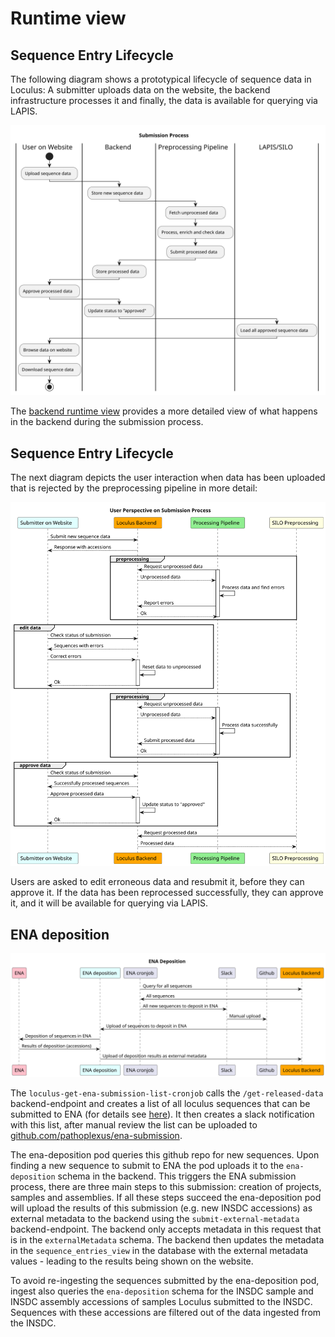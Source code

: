 # Runtime view

## Sequence Entry Lifecycle

The following diagram shows a prototypical lifecycle of sequence data in Loculus:
A submitter uploads data on the website, the backend infrastructure processes it
and finally, the data is available for querying via LAPIS.

![Submission Process](plantuml/06_submission_process.svg)

The [backend runtime view](../backend/docs/runtime_view.md) provides a more detailed view of what happens in the backend
during the submission process.

## Sequence Entry Lifecycle

The next diagram depicts the user interaction when data has been uploaded that is rejected by the preprocessing pipeline in more detail:

![Submission Details](plantuml/06_user_submission_details.svg)

Users are asked to edit erroneous data and resubmit it, before they can approve it.
If the data has been reprocessed successfully, they can approve it, and it will be available for querying via LAPIS.

## ENA deposition

![ENA deposition](plantuml/06_ena_deposition.svg)

The `loculus-get-ena-submission-list-cronjob` calls the `/get-released-data` backend-endpoint and creates a list of all loculus sequences that can be submitted to ENA (for details see [here](https://github.com/loculus-project/loculus/blob/main/ena-submission/README.md)). It then creates a slack notification with this list, after manual review the list can be uploaded to [github.com/pathoplexus/ena-submission](https://github.com/pathoplexus/ena-submission/blob/main/approved/approved_ena_submission_list.json).

The ena-deposition pod queries this github repo for new sequences. Upon finding a new sequence to submit to ENA the pod uploads it to the `ena-deposition` schema in the backend. This triggers the ENA submission process, there are three main steps to this submission: creation of projects, samples and assemblies. If all these steps succeed the ena-deposition pod will upload the results of this submission (e.g. new INSDC accessions) as external metadata to the backend using the `submit-external-metadata` backend-endpoint. The backend only accepts metadata in this request that is in the `externalMetadata` schema. The backend then updates the metadata in the `sequence_entries_view` in the database with the external metadata values - leading to the results being shown on the website.

To avoid re-ingesting the sequences submitted by the ena-deposition pod, ingest also queries the `ena-deposition` schema for the INSDC sample and INSDC assembly accessions of samples Loculus submitted to the INSDC. Sequences with these accessions are filtered out of the data ingested from the INSDC.
